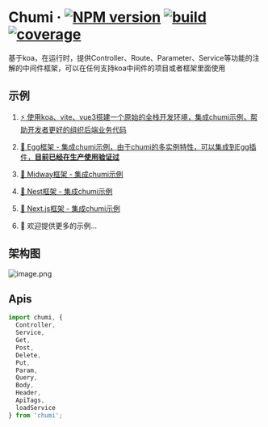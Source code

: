 # Chumi · [![NPM version](https://img.shields.io/npm/v/chumi.svg)](https://www.npmjs.com/package/chumi) [![build](https://img.shields.io/circleci/build/github/chumijs/chumi/master.svg)](https://circleci.com/gh/chumijs/chumi) [![coverage](https://img.shields.io/codecov/c/github/chumijs/chumi/master.svg)](https://app.codecov.io/gh/chumijs/chumi/tree/master) 

基于koa，在运行时，提供Controller、Route、Parameter、Service等功能的注解的中间件框架，可以在任何支持koa中间件的项目或者框架里面使用

## 示例

1. [⚡️ 使用koa、vite、vue3搭建一个原始的全栈开发环境，集成chumi示例，帮助开发者更好的组织后端业务代码](https://github.com/chumijs/chumi-vite)

2. [🥚 Egg框架 - 集成chumi示例，由于chumi的多实例特性，可以集成到Egg插件，**目前已经在生产使用验证过**](https://github.com/chumijs/chumi-egg)

3. [🍔 Midway框架 - 集成chumi示例](https://github.com/chumijs/chumi-midway)

4. [🦅 Nest框架 - 集成chumi示例](https://github.com/chumijs/chumi-nest)

5. [🎨 Next.js框架 - 集成chumi示例](https://github.com/chumijs/chumi-next)

6. 🤟 欢迎提供更多的示例...

## 架构图

![image.png](https://s1.ax1x.com/2023/03/09/ppnJJeA.png)

## Apis

```ts
import chumi, {
  Controller,
  Service,
  Get,
  Post,
  Delete,
  Put,
  Param,
  Query,
  Body,
  Header,
  ApiTags,
  loadService
} from 'chumi';
```

